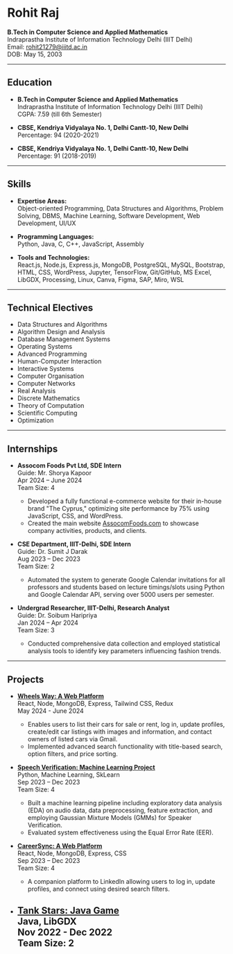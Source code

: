 # Rohit Raj

**B.Tech in Computer Science and Applied Mathematics**  
Indraprastha Institute of Information Technology Delhi (IIIT Delhi)  
Email: [rohit21279@iiitd.ac.in](mailto:rohit21279@iiitd.ac.in)  
DOB: May 15, 2003

---

## Education

- **B.Tech in Computer Science and Applied Mathematics**  
  Indraprastha Institute of Information Technology Delhi (IIIT Delhi)  
  CGPA: 7.59 (till 6th Semester)
  
- **CBSE, Kendriya Vidyalaya No. 1, Delhi Cantt-10, New Delhi**  
  Percentage: 94 (2020-2021)
  
- **CBSE, Kendriya Vidyalaya No. 1, Delhi Cantt-10, New Delhi**  
  Percentage: 91 (2018-2019)

---

## Skills

- **Expertise Areas:**  
  Object-oriented Programming, Data Structures and Algorithms, Problem Solving, DBMS, Machine Learning, Software Development, Web Development, UI/UX
  
- **Programming Languages:**  
  Python, Java, C, C++, JavaScript, Assembly
  
- **Tools and Technologies:**  
  React.js, Node.js, Express.js, MongoDB, PostgreSQL, MySQL, Bootstrap, HTML, CSS, WordPress, Jupyter, TensorFlow, Git/GitHub, MS Excel, LibGDX, Processing, Linux, Canva, Figma, SAP, Miro, WSL
  
---

## Technical Electives

- Data Structures and Algorithms
- Algorithm Design and Analysis
- Database Management Systems
- Operating Systems
- Advanced Programming
- Human-Computer Interaction
- Interactive Systems
- Computer Organisation
- Computer Networks
- Real Analysis
- Discrete Mathematics
- Theory of Computation
- Scientific Computing
- Optimization

---

## Internships

- **Assocom Foods Pvt Ltd, SDE Intern**  
  Guide: Mr. Shorya Kapoor  
  Apr 2024 – June 2024  
  Team Size: 4
  - Developed a fully functional e-commerce website for their in-house brand "The Cyprus," optimizing site performance by 75% using JavaScript, CSS, and WordPress.
  - Created the main website [AssocomFoods.com](https://AssocomFoods.com) to showcase company activities, products, and clients.

- **CSE Department, IIIT-Delhi, SDE Intern**  
  Guide: Dr. Sumit J Darak  
  Aug 2023 – Dec 2023  
  Team Size: 2
  - Automated the system to generate Google Calendar invitations for all professors and students based on lecture timings/slots using Python and Google Calendar API, serving over 5000 users per semester.

- **Undergrad Researcher, IIIT-Delhi, Research Analyst**  
  Guide: Dr. Soibum Haripriya  
  Jan 2024 – Apr 2024  
  Team Size: 3
  - Conducted comprehensive data collection and employed statistical analysis tools to identify key parameters influencing fashion trends.

---

## Projects

- **[Wheels Way: A Web Platform](https://github.com/your-github/wheels-way)**  
  React, Node, MongoDB, Express, Tailwind CSS, Redux  
  May 2024 - June 2024  
  - Enables users to list their cars for sale or rent, log in, update profiles, create/edit car listings with images and information, and contact owners of listed cars via Gmail.
  - Implemented advanced search functionality with title-based search, option filters, and price sorting.

- **[Speech Verification: Machine Learning Project](https://github.com/your-github/speech-verification)**  
  Python, Machine Learning, SkLearn  
  Sep 2023 – Dec 2023  
  Team Size: 4
  - Built a machine learning pipeline including exploratory data analysis (EDA) on audio data, data preprocessing, feature extraction, and employing Gaussian Mixture Models (GMMs) for Speaker Verification.
  - Evaluated system effectiveness using the Equal Error Rate (EER).

- **[CareerSync: A Web Platform](https://github.com/your-github/careersync)**  
  React, Node, MongoDB, Express, CSS  
  Sep 2023 – Dec 2023  
  Team Size: 4
  - A companion platform to LinkedIn allowing users to log in, update profiles, and connect using desired search filters.

- **[Tank Stars: Java Game](https://github.com/your-github/tank-stars)**  
  Java, LibGDX  
  Nov 2022 - Dec 2022  
  Team Size: 2
  -  
